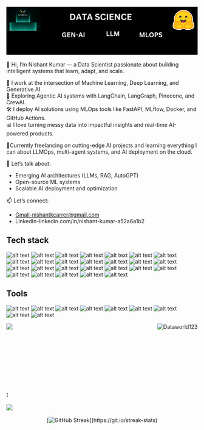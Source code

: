 ![logo](https://github.com/Dataworld123/Dataworld123/blob/main/banner.png)

  👋 Hi, I’m Nishant Kumar — a Data Scientist passionate about building intelligent systems that learn, adapt, and scale.

🧠 I work at the intersection of Machine Learning, Deep Learning, and Generative AI.  
🚀 Exploring Agentic AI systems with LangChain, LangGraph, Pinecone, and CrewAI.  
🛠️ I deploy AI solutions using MLOps tools like FastAPI, MLflow, Docker, and GitHub Actions.  
📊 I love turning messy data into impactful insights and real-time AI-powered products.

📍Currently freelancing on cutting-edge AI projects and learning everything I can about LLMOps, multi-agent systems, and AI deployment on the cloud.

🧪 Let’s talk about:  
- Emerging AI architectures (LLMs, RAG, AutoGPT)  
- Open-source ML systems  
- Scalable AI deployment and optimization

📫 Let’s connect:  
- Gmail-nishantkcarrer@gmail.com 
- LinkedIn-linkedin.com/in/nishant-kumar-a52a6a1b2  



       
                                                             
   
                                                                                               
## Tech stack

![alt text](https://img.shields.io/badge/python-167E5A?style=for-the-badge&logo=python)
![alt text](https://img.shields.io/badge/C++-167E5A?style=for-the-badge&logo=cplusplus)
![alt text](https://img.shields.io/badge/HTML-167E5A?style=for-the-badge&logo=html5)
![alt text](https://img.shields.io/badge/Css-167E5A?style=for-the-badge&logo=css3)
![alt text](https://img.shields.io/badge/django-167E5A?style=for-the-badge&logo=django)
![alt text](https://img.shields.io/badge/Tailwind-167E5A?style=for-the-badge&logo=tailwindcss)
![alt text](https://img.shields.io/badge/tensorflow-167E5A?style=for-the-badge&logo=tensorflow)
![alt text](https://img.shields.io/badge/Keras-167E5A?style=for-the-badge&logo=Keras)
![alt text](https://img.shields.io/badge/Huggingface-167E5A?style=for-the-badge&logo=Huggingface)
![alt text](https://img.shields.io/badge/Flask-167E5A?style=for-the-badge&logo=Flask)
![alt text](https://img.shields.io/badge/Openai-167E5A?style=for-the-badge&logo=Openai)
![alt text](https://img.shields.io/badge/Statistics-167E5A?style=for-the-badge&logo=Statistics)
![alt text](https://img.shields.io/badge/MongoDB-167E5A?style=for-the-badge&logo=mongodb)
![alt text](https://img.shields.io/badge/SQLite-167E5A?style=for-the-badge&logo=sqlite)
![alt text](https://img.shields.io/badge/MySQL-167E5A?style=for-the-badge&logo=mysql)
![alt text](https://img.shields.io/badge/Scikit-learn-167E5A?style=for-the-badge&logo=Scikit-learn)
![alt text](https://img.shields.io/badge/Pandas-167E5A?style=for-the-badge&logo=Pandas)
![alt text](https://img.shields.io/badge/Langchain-167E5A?style=for-the-badge&logo=Langchain)
![alt text](https://img.shields.io/badge/AWS-167E5A?style=for-the-badge&logo=AWS)
![alt text](https://img.shields.io/badge/Pinecone-167E5A?style=for-the-badge&logo=Pinecone)
![alt text](https://img.shields.io/badge/LangGraph-167E5A?style=for-the-badge&logo=LangGraph)
![alt text](https://img.shields.io/badge/Chromadb-167E5A?style=for-the-badge&logo=Chromadb)
![alt text](https://img.shields.io/badge/AI-167E5A?style=for-the-badge&logo=AI)
![alt text](https://img.shields.io/badge/Ml-167E5A?style=for-the-badge&logo=ML)
![alt text](https://img.shields.io/badge/DeepLearning-167E5A?style=for-the-badge&logo=DeepLearning)
![alt text](https://img.shields.io/badge/GenerativeAI-167E5A?style=for-the-badge&logo=GenerativeAI)

## Tools

![alt text](https://img.shields.io/badge/Git-05A081?style=for-the-badge&logo=git)
![alt text](https://img.shields.io/badge/GitHub-05A081?style=for-the-badge&logo=github)
![alt text](https://img.shields.io/badge/docker-05A081?style=for-the-badge&logo=docker)
![alt text](https://img.shields.io/badge/kubernetes-05A081?style=for-the-badge&logo=kubernetes)
![alt text](https://img.shields.io/badge/GitLab-05A081?style=for-the-badge&logo=gitlab)
![alt text](https://img.shields.io/badge/VsCode-05A081?style=for-the-badge&logo=visualstudiocode)
![alt text](https://img.shields.io/badge/Jupiter-05A081?style=for-the-badge&logo=Jupiter)
![alt text](https://img.shields.io/badge/Pycharm-05A081?style=for-the-badge&logo=Pycharm)
![alt text](https://img.shields.io/badge/Anaconda-05A081?style=for-the-badge&logo=Anaconda)



<div align="center" > 
 <div>
<img flex=row width=auto align="left" src="https://github-readme-stats.vercel.app/api?username=Dataworld123&show_icons=true&theme=transparent&count_private=true" />
<img flex=row width=auto align="right"  src="https://github-readme-stats.vercel.app/api/top-langs?username=Dataworld123&show_icons=true&theme=transparent&layout=compact&count_private=true" alt="Dataworld123" />


</div>

  

<br/>
 <br/>
 <br/>
 <br/>
 <br/>
 <br/>
 <br/>
 <br/>
 <br/>
   <div align="left">
    <h3 align="lef" >: </h3>
  
 
   
  <p align="center" > 
  
  [![](https://visitcount.itsvg.in/api?id=ShivamShroff&label=Profile%20Views&color=1&icon=5&pretty=false&count_private=true)](https://visitcount.itsvg.in)
  
  </p>
  </div>
</div>
<div width="full" align="center" >
   
   [![GitHub Streak](http://github-readme-streak-stats.herokuapp.com?user=Dataworld123&theme=transparent&layout=compact&count_private=true")](https://git.io/streak-stats)
  </div>



 


 
<!---
Dataworld123/Dataworld123 is a ✨ special ✨ repository because its `README.md` (this file) appears on your GitHub profile.
You can click the Preview link to take a look at your changes.
--->
